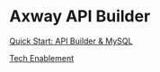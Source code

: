# Axway API Builder

[Quick Start: API Builder & MySQL](apibuilder-msql.md)

[Tech Enablement](https://github.com/Axway/api-builder-standalone-tech-enablement)
